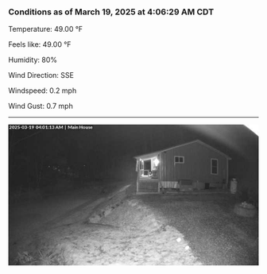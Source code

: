### Conditions as of March 19, 2025 at 4:06:29 AM CDT 

Temperature: 49.00 &deg;F

Feels like: 49.00 &deg;F

Humidity: 80%

Wind Direction: SSE

Windspeed: 0.2 mph

Wind Gust: 0.7 mph

---

<img src="./images/latest.jpeg"/>

